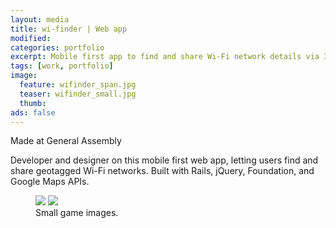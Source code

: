 ```yaml
---
layout: media
title: wi-finder | Web app
modified:
categories: portfolio
excerpt: Mobile first app to find and share Wi-Fi network details via 3G. Second project for General Assembly's WDI.
tags: [work, portfolio]
image:
  feature: wifinder_span.jpg
  teaser: wifinder_small.jpg
  thumb:
ads: false  
---
```

<p>Made at General Assembly </p>

<p>Developer and designer on this mobile first web app, letting users find and share geotagged Wi-Fi networks. Built with Rails, jQuery, Foundation, and Google Maps APIs.</p>

<figure class="half">
  <img src="{{ site.url }}/images/{{ page.image.feature }}">
  <img src="{{ site.url }}/images/{{ page.image.feature }}">
  <figcaption>Small game images.</figcaption>
</figure>